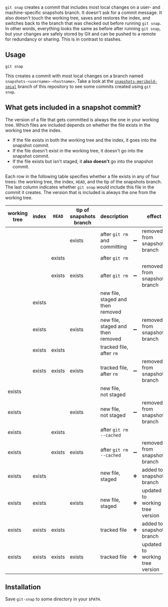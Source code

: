`git snap` creates a commit that includes most local changes on a user- and
machine-specific snapshots branch.  It doesn't ask for a commit message.  It also doesn't
touch the working tree, saves and restores the index, and switches back to the branch that
was checked out before running `git snap`.  In other words, everything looks the same as
before after running `git snap`, but your changes are safely stored by Git and can be
pushed to a remote for redundancy or sharing.  This is in contrast to stashes.

## Usage

    git snap

This creates a commit with most local changes on a branch named
`snapshots-<username>-<hostname>`.  Take a look at the [`snapshots-meribold-smial`][1]
branch of this repository to see some commits created using `git snap`.

## What gets included in a snapshot commit?

The version of a file that gets committed is always the one in your working tree.  Which
files are included depends on whether the file exists in the working tree and the index.

*   If the file exists in both the working tree and the index, it goes into the snapshot
    commit.
*   If the file doesn't exist in the working tree, it doesn't go into the snapshot commit.
*   If the file exists but isn't staged, it **also doesn't** go into the snapshot commit.

Each row in the following table specifies whether a file exists in any of four trees: the
working tree, the index, `HEAD`, and the tip of the snapshots branch.  The last column
indicates whether `git snap` would include this file in the commit it creates.  The
version that is included is always the one from the working tree.

| working tree | index  | `HEAD` | tip of snapshots branch | description                       |                    | effect                          |
|--------------|--------|--------|-------------------------|-----------------------------------|--------------------|---------------------------------|
|              |        |        | exists                  | after `git rm` and committing     | :heavy_minus_sign: | removed from snapshots branch   |
|              |        | exists |                         | after `git rm`                    |                    |                                 |
|              |        | exists | exists                  | after `git rm`                    | :heavy_minus_sign: | removed from snapshots branch   |
|              | exists |        |                         | new file, staged and then removed |                    |                                 |
|              | exists |        | exists                  | new file, staged and then removed | :heavy_minus_sign: | removed from snapshots branch   |
|              | exists | exists |                         | tracked file, after `rm`          |                    |                                 |
|              | exists | exists | exists                  | tracked file, after `rm`          | :heavy_minus_sign: | removed from snapshots branch   |
| exists       |        |        |                         | new file, not staged              |                    |                                 |
| exists       |        |        | exists                  | new file, not staged              | :heavy_minus_sign: | removed from snapshots branch   |
| exists       |        | exists |                         | after `git rm --cached`           |                    |                                 |
| exists       |        | exists | exists                  | after `git rm --cached`           | :heavy_minus_sign: | removed from snapshots branch   |
| exists       | exists |        |                         | new file, staged                  | :heavy_plus_sign:  | added to snapshots branch       |
| exists       | exists |        | exists                  | new file, staged                  | :heavy_plus_sign:  | updated to working tree version |
| exists       | exists | exists |                         | tracked file                      | :heavy_plus_sign:  | added to snapshots branch       |
| exists       | exists | exists | exists                  | tracked file                      | :heavy_plus_sign:  | updated to working tree version |

## Installation

Save `git-snap` to some directory in your `$PATH`.

[1]: https://github.com/meribold/git-snap/commits/snapshots-meribold-smial

